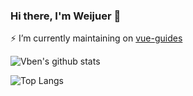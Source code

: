 ### Hi there, I'm Weijuer 👋


 ⚡  I’m currently maintaining on [vue-guides](https://github.com/weijuer/vue-guides)


<!-- <img align="right" src="https://github-readme-stats.vercel.app/api?username=weijuer&show_icons=true&theme=ts" /> -->



![Vben's github stats](https://github-readme-stats.vercel.app/api?username=weijuer&show_icons=true&theme=vue)

![Top Langs](https://github-readme-stats.vercel.app/api/top-langs/?username=weijuer)

<!--
**weijuer/weijuer** is a ✨ _special_ ✨ repository because its `README.md` (this file) appears on your GitHub profile.

Here are some ideas to get you started:

- 🔭 I’m currently working on ...
- 🌱 I’m currently learning ...
- 👯 I’m looking to collaborate on ...
- 🤔 I’m looking for help with ...
- 💬 Ask me about ...
- 📫 How to reach me: ...
- 😄 Pronouns: ...
- ⚡ Fun fact: ...
-->
